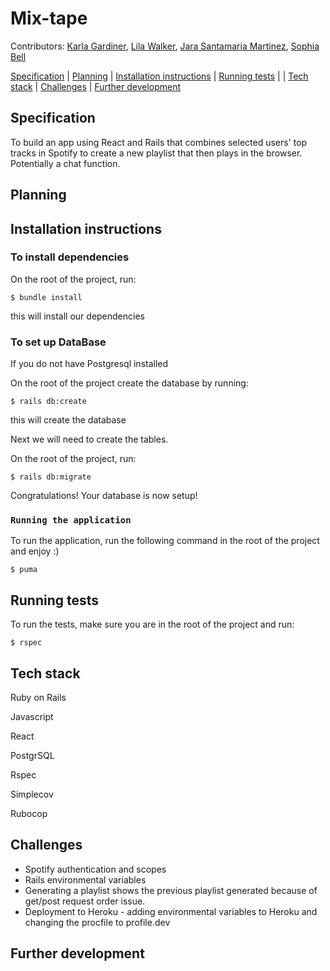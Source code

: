 # Mix-tape

Contributors: [Karla Gardiner](https://github.com/KG700), [Lila Walker](https://github.com/lilawalker), [Jara Santamaria Martinez](https://github.com/jarasmar), [Sophia Bell](https://github.com/Kittaru87)

[Specification](#Specification) | [Planning](#Planning) | [Installation instructions](#Installation-instructions) | [Running tests](#Running-tests) | | [Tech stack](#Tech-stack) | [Challenges](#challenges) | [Further development](#Further-development)

## Specification
To build an app using React and Rails that combines selected users' top tracks in Spotify to create a new playlist that then plays in the browser. Potentially a chat function.

## Planning



## Installation instructions

### To install dependencies

On the root of the project, run:

```
$ bundle install
```
this will install our dependencies

### To set up DataBase

If you do not have Postgresql installed 

On the root of the project create the database by running:

```
$ rails db:create
```
this will create the database

Next we will need to create the tables.

On the root of the project, run:

```
$ rails db:migrate
```

Congratulations! Your database is now setup!

### `Running the application`

To run the application, run the following command in the root of the project and enjoy :)

```
$ puma
```

## Running tests

To run the tests, make sure you are in the root of the project and run:

```
$ rspec
```

## Tech stack
Ruby on Rails

Javascript

React

PostgrSQL

Rspec

Simplecov

Rubocop




## Challenges

* Spotify authentication and scopes
* Rails environmental variables
* Generating a playlist shows the previous playlist generated because of get/post request order issue.
* Deployment to Heroku - adding environmental variables to Heroku and changing the procfile to profile.dev

## Further development
